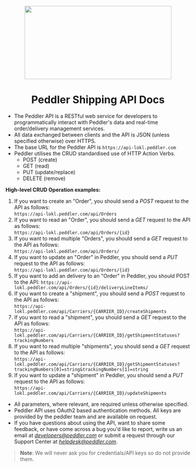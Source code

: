 <p align="center">
<img src="https://www.peddler.com/images/5b987eb7aa7aee05c01036832b57105d-logo.svg" width=400 height=200></img>
</p>

<h1 align="center">Peddler Shipping API Docs</h1>

- The Peddler API is a RESTful web service for developers to programmatically interact with Peddler's data and real-time order/delivery management services.
- All data exchanged between clients and the API is JSON (unless specified otherwise) over HTTPS.
- The base URL for the Peddler API is `https://api-lokl.peddler.com`
- Peddler utilises the CRUD standardised use of HTTP Action Verbs.
  - POST (create)
  - GET (read)
  - PUT (update/replace)
  - DELETE (remove)

**High-level CRUD Operation examples:**

1. If you want to create an "Order", you should send a *POST* request to the API as follows:  
    `https://api-lokl.peddler.com/api/Orders`
2. If you want to read an "Order", you should send a *GET* request to the API as follows:  
    `https://api-lokl.peddler.com/api/Orders/{id}`
3. If you want to read multiple "Orders", you should send a *GET* request to the API as follows:  
    `https://api-lokl.peddler.com/api/Orders/`
4. If you want to update an "Order" in Peddler, you should send a *PUT* request to the API as follows:  
`https://api-lokl.peddler.com/api/Orders/{id}`
5. If you want to add an delivery to an "Order" in Peddler, you should POST to the API: `https://api-lokl.peddler.com/api/Orders/{id}/deliveryLineItems/`
6. If you want to create a "shipment", you should send a *POST* request to the API as follows:  
    `https://api-lokl.peddler.com/api/Carriers/{CARRIER_ID}/createShipments`
7. If you want to read a "shipment", you should send a *GET* request to the API as follows:  
    `https://api-lokl.peddler.com/api/Carriers/{CARRIER_ID}/getShipmentStatuses?trackingNumbers`
8. If you want to read multiple "shipments", you should send a *GET* request to the API as follows:  
    `https://api-lokl.peddler.com/api/Carriers/{CARRIER_ID}/getShipmentStatuses?trackingNumbers[0]=string&trackingNumbers[1]=string`
9. If you want to update a "shipment" in Peddler, you should send a *PUT* request to the API as follows:  
`https://api-lokl.peddler.com/api/Carriers/{CARRIER_ID}/updateShipments`

- All parameters, where relevant, are required unless otherwise specified.
- Peddler API uses OAuth2 based authentication methods. All keys are provided by the peddler team and are available on request.
- If you have questions about using the API, want to share some feedback,
or have come across a bug you'd like to report, write us an email at *developers@peddler.com* 
or submit a request through our Support Center at *[helpdesk@peddler.com](mailto:helpdesk@peddler.com)*.

> **Note**: We will never ask you for credentials/API keys so do not provide them.
